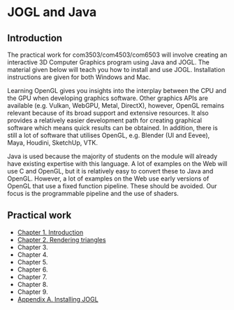 # JOGL and Java

## Introduction

The practical work for com3503/com4503/com6503 will involve creating an interactive 3D Computer Graphics program using Java and JOGL. The material given below will teach you how to install and use JOGL. Installation instructions are given for both Windows and Mac.

Learning OpenGL gives you insights into the interplay between the CPU and the GPU when developing graphics software. Other graphics APIs are available (e.g. Vulkan, WebGPU, Metal, DirectX), however, OpenGL remains relevant because of its broad support and extensive resources. It also provides a relatively easier development path for creating graphical software which means quick results can be obtained. In addition, there is still a lot of software that utilises OpenGL, e.g. Blender (UI and Eevee), Maya, Houdini, SketchUp, VTK. 

Java is used because the majority of students on the module will already have existing expertise with this language. A lot of examples on the Web will use C and OpenGL, but it is relatively easy to convert these to Java and OpenGL. However, a lot of examples on the Web use early versions of OpenGL that use a fixed function pipeline. These should be avoided. Our focus is the programmable pipeline and the use of shaders.

## Practical work

- [Chapter 1. Introduction](docs/ch1.md)
- [Chapter 2. Rendering triangles](docs/ch2.md)
- Chapter 3.
- Chapter 4.
- Chapter 5.
- Chapter 6.
- Chapter 7.
- Chapter 8.
- Chapter 9.
- [Appendix A. Installing JOGL](docs/appendixA.md)

